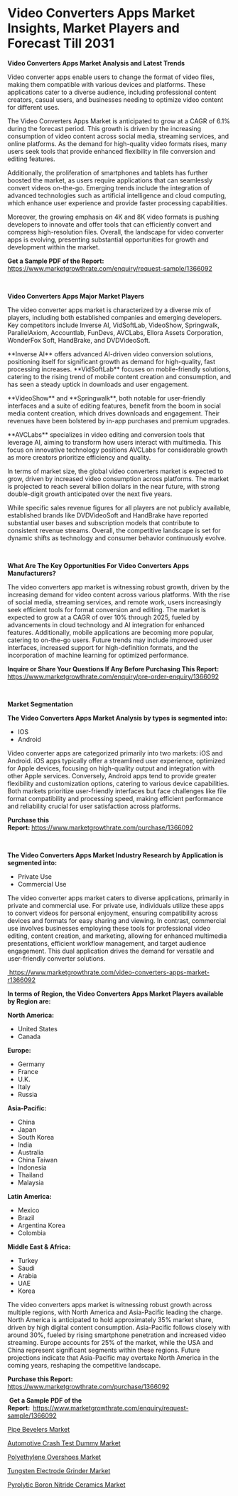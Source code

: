 <p><h1>Video Converters Apps Market Insights, Market Players and Forecast Till 2031</h1></p><p><strong>Video Converters Apps Market Analysis and Latest Trends</strong></p>
<p><p>Video converter apps enable users to change the format of video files, making them compatible with various devices and platforms. These applications cater to a diverse audience, including professional content creators, casual users, and businesses needing to optimize video content for different uses.</p><p>The Video Converters Apps Market is anticipated to grow at a CAGR of 6.1% during the forecast period. This growth is driven by the increasing consumption of video content across social media, streaming services, and online platforms. As the demand for high-quality video formats rises, many users seek tools that provide enhanced flexibility in file conversion and editing features. </p><p>Additionally, the proliferation of smartphones and tablets has further boosted the market, as users require applications that can seamlessly convert videos on-the-go. Emerging trends include the integration of advanced technologies such as artificial intelligence and cloud computing, which enhance user experience and provide faster processing capabilities.</p><p>Moreover, the growing emphasis on 4K and 8K video formats is pushing developers to innovate and offer tools that can efficiently convert and compress high-resolution files. Overall, the landscape for video converter apps is evolving, presenting substantial opportunities for growth and development within the market.</p></p>
<p><strong>Get a Sample PDF of the Report:&nbsp;</strong> <a href="https://www.marketgrowthrate.com/enquiry/request-sample/1366092">https://www.marketgrowthrate.com/enquiry/request-sample/1366092</a></p>
<p>&nbsp;</p>
<p><strong>Video Converters Apps Major Market Players</strong></p>
<p><p>The video converter apps market is characterized by a diverse mix of players, including both established companies and emerging developers. Key competitors include Inverse AI, VidSoftLab, VideoShow, Springwalk, ParallelAxiom, Accountlab, FunDevs, AVCLabs, Ellora Assets Corporation, WonderFox Soft, HandBrake, and DVDVideoSoft.</p><p>**Inverse AI** offers advanced AI-driven video conversion solutions, positioning itself for significant growth as demand for high-quality, fast processing increases. **VidSoftLab** focuses on mobile-friendly solutions, catering to the rising trend of mobile content creation and consumption, and has seen a steady uptick in downloads and user engagement.</p><p>**VideoShow** and **Springwalk**, both notable for user-friendly interfaces and a suite of editing features, benefit from the boom in social media content creation, which drives downloads and engagement. Their revenues have been bolstered by in-app purchases and premium upgrades.</p><p>**AVCLabs** specializes in video editing and conversion tools that leverage AI, aiming to transform how users interact with multimedia. This focus on innovative technology positions AVCLabs for considerable growth as more creators prioritize efficiency and quality.</p><p>In terms of market size, the global video converters market is expected to grow, driven by increased video consumption across platforms. The market is projected to reach several billion dollars in the near future, with strong double-digit growth anticipated over the next five years.</p><p>While specific sales revenue figures for all players are not publicly available, established brands like DVDVideoSoft and HandBrake have reported substantial user bases and subscription models that contribute to consistent revenue streams. Overall, the competitive landscape is set for dynamic shifts as technology and consumer behavior continuously evolve.</p></p>
<p>&nbsp;</p>
<p><strong>What Are The Key Opportunities For Video Converters Apps Manufacturers?</strong></p>
<p><p>The video converters app market is witnessing robust growth, driven by the increasing demand for video content across various platforms. With the rise of social media, streaming services, and remote work, users increasingly seek efficient tools for format conversion and editing. The market is expected to grow at a CAGR of over 10% through 2025, fueled by advancements in cloud technology and AI integration for enhanced features. Additionally, mobile applications are becoming more popular, catering to on-the-go users. Future trends may include improved user interfaces, increased support for high-definition formats, and the incorporation of machine learning for optimized performance.</p></p>
<p><strong>Inquire or Share Your Questions If Any Before Purchasing This Report:</strong> <a href="https://www.marketgrowthrate.com/enquiry/pre-order-enquiry/1366092">https://www.marketgrowthrate.com/enquiry/pre-order-enquiry/1366092</a></p>
<p>&nbsp;</p>
<p><strong>Market Segmentation</strong></p>
<p><strong>The Video Converters Apps Market Analysis by types is segmented into:</strong></p>
<p><ul><li>IOS</li><li>Android</li></ul></p>
<p><p>Video converter apps are categorized primarily into two markets: iOS and Android. iOS apps typically offer a streamlined user experience, optimized for Apple devices, focusing on high-quality output and integration with other Apple services. Conversely, Android apps tend to provide greater flexibility and customization options, catering to various device capabilities. Both markets prioritize user-friendly interfaces but face challenges like file format compatibility and processing speed, making efficient performance and reliability crucial for user satisfaction across platforms.</p></p>
<p><strong>Purchase this Report:&nbsp;</strong><a href="https://www.marketgrowthrate.com/purchase/1366092">https://www.marketgrowthrate.com/purchase/1366092</a></p>
<p>&nbsp;</p>
<p><strong>The Video Converters Apps Market Industry Research by Application is segmented into:</strong></p>
<p><ul><li>Private Use</li><li>Commercial Use</li></ul></p>
<p><p>The video converter apps market caters to diverse applications, primarily in private and commercial use. For private use, individuals utilize these apps to convert videos for personal enjoyment, ensuring compatibility across devices and formats for easy sharing and viewing. In contrast, commercial use involves businesses employing these tools for professional video editing, content creation, and marketing, allowing for enhanced multimedia presentations, efficient workflow management, and target audience engagement. This dual application drives the demand for versatile and user-friendly converter solutions.</p></p>
<p><a href="https://www.marketgrowthrate.com/video-converters-apps-market-r1366092">&nbsp;https://www.marketgrowthrate.com/video-converters-apps-market-r1366092</a></p>
<p><strong>In terms of Region, the Video Converters Apps Market Players available by Region are:</strong></p>
<p>
    <p> <strong> North America: </strong>
        <ul>
            <li>United States</li>
            <li>Canada</li>
        </ul>
        </p> 
    <p> <strong> Europe: </strong>
        <ul>
            <li>Germany</li>
            <li>France</li>
            <li>U.K.</li>
            <li>Italy</li>
            <li>Russia</li>
        </ul>
        </p> 
    <p> <strong> Asia-Pacific: </strong>
        <ul>
            <li>China</li>
            <li>Japan</li>
            <li>South Korea</li>
            <li>India</li>
            <li>Australia</li>
            <li>China Taiwan</li>
            <li>Indonesia</li>
            <li>Thailand</li>
            <li>Malaysia</li>
        </ul>
        </p> 
    <p> <strong> Latin America: </strong>
        <ul>
            <li>Mexico</li>
            <li>Brazil</li>
            <li>Argentina Korea</li>
            <li>Colombia</li>
        </ul>
        </p> 
    <p> <strong> Middle East & Africa: </strong>
        <ul>
            <li>Turkey</li>
            <li>Saudi</li>
            <li>Arabia</li>
            <li>UAE</li>
            <li>Korea</li>
        </ul>
    </p>
    </p>
<p><p>The video converters apps market is witnessing robust growth across multiple regions, with North America and Asia-Pacific leading the charge. North America is anticipated to hold approximately 35% market share, driven by high digital content consumption. Asia-Pacific follows closely with around 30%, fueled by rising smartphone penetration and increased video streaming. Europe accounts for 25% of the market, while the USA and China represent significant segments within these regions. Future projections indicate that Asia-Pacific may overtake North America in the coming years, reshaping the competitive landscape.</p></p>
<p><strong>Purchase this Report: </strong><a href="https://www.marketgrowthrate.com/purchase/1366092">https://www.marketgrowthrate.com/purchase/1366092</a></p>
<p>&nbsp;<strong>Get a Sample PDF of the Report:&nbsp;&nbsp;</strong><a href="https://www.marketgrowthrate.com/enquiry/request-sample/1366092">https://www.marketgrowthrate.com/enquiry/request-sample/1366092</a></p>
<p><strong></strong></p>
<p><p><a href="https://www.linkedin.com/pulse/unlocking-growth-potential-market-strategic-analysis-pipe-bevelers-myp1c">Pipe Bevelers Market</a></p><p><a href="https://medium.com/@hxuqpfvq95/automotive-crash-test-dummy-market-investigation-industry-evolution-and-forecast-till-2031-8b083c784856?postPublishedType=repub">Automotive Crash Test Dummy Market</a></p><p><a href="https://medium.com/@willismills654/analyzing-polyethylene-overshoes-market-dynamics-and-growth-drivers-and-forecasted-for-period-from-a64221167cf8">Polyethylene Overshoes Market</a></p><p><a href="https://www.linkedin.com/pulse/comprehensive-analysis-global-tungsten-electrode-grinder-market-r6lec">Tungsten Electrode Grinder Market</a></p><p><a href="https://issuu.com/reportprime-2/docs/pyrolytic-boron-nitride-ceramics-ma_eb1fbdd7a9d011">Pyrolytic Boron Nitride Ceramics Market</a></p></p>